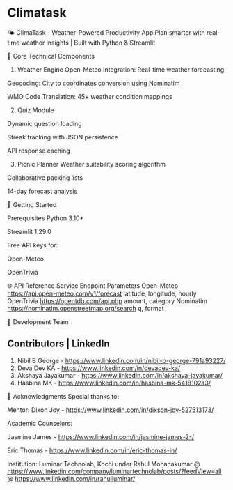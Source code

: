 # Climatask
🌤️ ClimaTask - Weather-Powered Productivity App Plan smarter with real-time weather insights | Built with Python &amp; Streamlit  

🔑 Core Technical Components
1. Weather Engine
Open-Meteo Integration: Real-time weather forecasting

Geocoding: City to coordinates conversion using Nominatim

WMO Code Translation: 45+ weather condition mappings

2. Quiz Module
   
Dynamic question loading

Streak tracking with JSON persistence

API response caching

3. Picnic Planner
Weather suitability scoring algorithm

Collaborative packing lists

14-day forecast analysis

🚀 Getting Started

Prerequisites
Python 3.10+

Streamlit 1.29.0

Free API keys for:

Open-Meteo

OpenTrivia


🌐 API Reference
Service	Endpoint	Parameters
Open-Meteo	https://api.open-meteo.com/v1/forecast	latitude, longitude, hourly
OpenTrivia	https://opentdb.com/api.php	amount, category
Nominatim	https://nominatim.openstreetmap.org/search	q, format

👥 Development Team

 Contributors	 |    LinkedIn
----------------------------------------------------------------

1. Nibil B George - https://www.linkedin.com/in/nibil-b-george-791a93227/
2. Deva Dev KA	- https://www.linkedin.com/in/devadev-ka/
3. Akshaya Jayakumar - https://www.linkedin.com/in/akshaya-jayakumar/
4. Hasbina MK	- https://www.linkedin.com/in/hasbina-mk-5418102a3/

🙏 Acknowledgments
Special thanks to:

Mentor: Dixon Joy  - https://www.linkedin.com/in/dixson-joy-527513173/

Academic Counselors:

Jasmine James - https://www.linkedin.com/in/jasmine-james-2-/

Eric Thomas - https://www.linkedin.com/in/eric-thomas-in/

Institution: Luminar Technolab, Kochi under Rahul Mohanakumar
@ https://www.linkedin.com/company/luminartechnolab/posts/?feedView=all
@ https://www.linkedin.com/in/rahulluminar/


